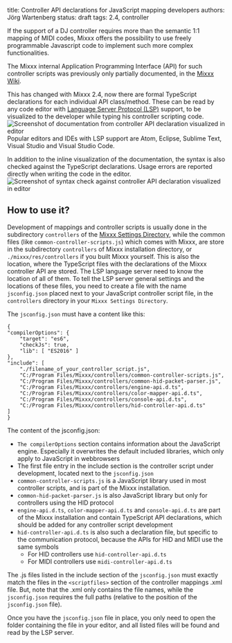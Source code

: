 title: Controller API declarations for JavaScript mapping developers
authors: Jörg Wartenberg
status: draft
tags: 2.4, controller


If the support of a DJ controller requires more than the semantic 1:1 mapping of MIDI codes, Mixxx offers the possibility to use freely programmable Javascript code to implement such more complex functionalities.

The Mixxx internal Application Programming Interface (API) for such controller scripts was previously only partially documented, in the [Mixxx Wiki](https://github.com/mixxxdj/mixxx/wiki/).

This has changed with Mixxx 2.4, now there are formal TypeScript declarations for each individual API class/method. These can be read by any code editor with [Language Server Protocol (LSP)](https://en.wikipedia.org/wiki/Language_Server_Protocol) support, to be visualized to the developer while typing his controller scripting code.
![Screenshot of documentation from controller API declaration visualized in editor]({static}/images/news/ControllerApiDocuInEditor.png)
Popular editors and IDEs with LSP support are Atom, Eclipse, Sublime Text, Visual Studio and Visual Studio Code.

In addition to the inline visualization of the documentation, the syntax is also checked against the TypeScript declarations. Usage errors are reported directly when writing the code in the editor.
![Screenshot of syntax check against controller API declaration visualized in editor]({static}/images/news/ControllerApiSyntaxCheckInEditor.png)

## How to use it?
Development of mappings and controller scripts is usually done in the subdirectory `controllers` of the [Mixxx Settings Directory](https://manual.mixxx.org/latest/chapters/appendix/settings_directory), while the common files (like `common-controller-scripts.js`) which comes with Mixxx, are store in the subdirectory `controllers` of Mixxx installation directory, or `./mixxx/res/controllers` if you built Mixxx yourself. This is also the location, where the TypeScript files with the declarations of the Mixxx controller API are stored. The LSP language server need to know the location of all of them. To tell the LSP server general settings and the locations of these files, you need to create a file with the name `jsconfig.json` placed next to your JavaScript controller script file, in the `controllers` directory in your `Mixxx Settings Directory`.

The `jsconfig.json` must have a content like this:

    {
    "compilerOptions": {
        "target": "es6",
        "checkJs": true,
        "lib": [ "ES2016" ]
    },
    "include": [
        "./filename_of_your_controller_script.js",
        "C:/Program Files/Mixxx/controllers/common-controller-scripts.js",
        "C:/Program Files/Mixxx/controllers/common-hid-packet-parser.js",
        "C:/Program Files/Mixxx/controllers/engine-api.d.ts",
        "C:/Program Files/Mixxx/controllers/color-mapper-api.d.ts",
        "C:/Program Files/Mixxx/controllers/console-api.d.ts",
        "C:/Program Files/Mixxx/controllers/hid-controller-api.d.ts"
    ]
    }

The content of the jsconfig.json:

* `The compilerOptions` section contains information about the JavaScript engine. Especially it overwrites the default included libraries, which only apply to JavaScript in webbrowsers
* The first file entry in the include section is the controller script under development, located next to the `jsconfig.json`
* `common-controller-scripts.js` is a JavaScript library used in most controller scripts, and is part of the Mixxx installation.
* `common-hid-packet-parser.js` is also JavaScript library but only for controllers using the HID protocol
* `engine-api.d.ts`, `color-mapper-api.d.ts` and `console-api.d.ts` are part of the Mixxx installation and contain TypeScript API declarations, which should be added for any controller script development
* `hid-controller-api.d.ts` is also such a declaration file, but specific to the communication protocol, because the APIs for HID and MIDI use the same symbols
    * For HID controllers use `hid-controller-api.d.ts`
    * For MIDI controllers use `midi-controller-api.d.ts`

The .js files listed in the include section of the `jsconfig.json` must exactly match the files in the `<scriptfiles>` section of the controller mappings .xml file. But, note that the .xml only contains the file names, while the `jsconfig.json` requires the full paths (relative to the position of the `jsconfig.json` file).

Once you have the `jsconfig.json` file in place, you only need to open the folder containing the file in your editor, and all listed files will be found and read by the LSP server.
